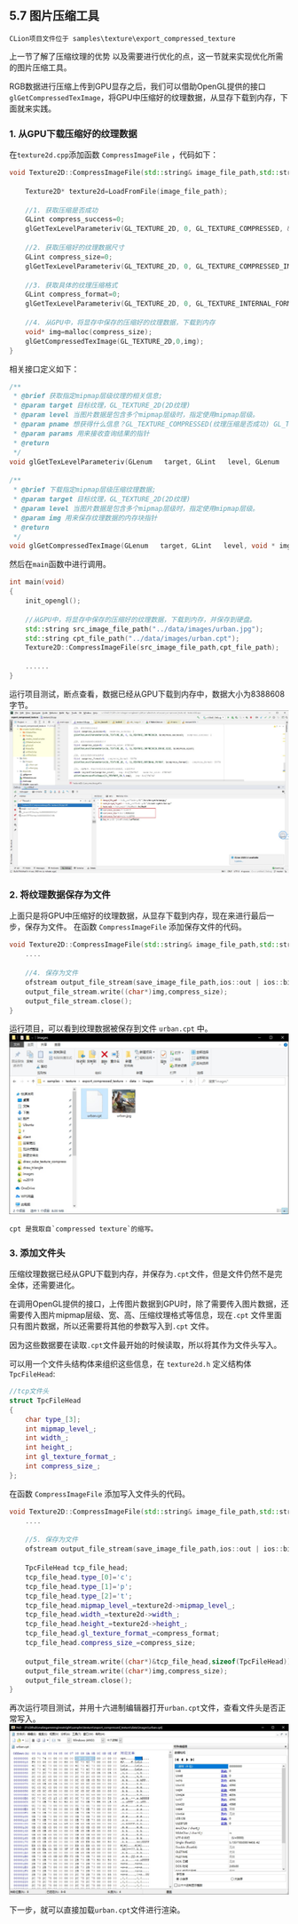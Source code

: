 ## 5.7 图片压缩工具

    CLion项目文件位于 samples\texture\export_compressed_texture

上一节了解了压缩纹理的优势 以及需要进行优化的点，这一节就来实现优化所需的图片压缩工具。

RGB数据进行压缩上传到GPU显存之后，我们可以借助OpenGL提供的接口`glGetCompressedTexImage`，将GPU中压缩好的纹理数据，从显存下载到内存，下面就来实践。

### 1. 从GPU下载压缩好的纹理数据

在`texture2d.cpp`添加函数 `CompressImageFile` ，代码如下：

```c++
void Texture2D::CompressImageFile(std::string& image_file_path,std::string& save_image_file_path) {

    Texture2D* texture2d=LoadFromFile(image_file_path);

    //1. 获取压缩是否成功
    GLint compress_success=0;
    glGetTexLevelParameteriv(GL_TEXTURE_2D, 0, GL_TEXTURE_COMPRESSED, &compress_success);

    //2. 获取压缩好的纹理数据尺寸
    GLint compress_size=0;
    glGetTexLevelParameteriv(GL_TEXTURE_2D, 0, GL_TEXTURE_COMPRESSED_IMAGE_SIZE, &compress_size);

    //3. 获取具体的纹理压缩格式
    GLint compress_format=0;
    glGetTexLevelParameteriv(GL_TEXTURE_2D, 0, GL_TEXTURE_INTERNAL_FORMAT, &compress_format);

    //4. 从GPU中，将显存中保存的压缩好的纹理数据，下载到内存
    void* img=malloc(compress_size);
    glGetCompressedTexImage(GL_TEXTURE_2D,0,img);
}
```

相关接口定义如下：
```c++
/** 
 * @brief 获取指定mipmap层级纹理的相关信息;
 * @param target 目标纹理，GL_TEXTURE_2D(2D纹理)
 * @param level 当图片数据是包含多个mipmap层级时，指定使用mipmap层级。
 * @param pname 想获得什么信息？GL_TEXTURE_COMPRESSED(纹理压缩是否成功) GL_TEXTURE_COMPRESSED_IMAGE_SIZE(纹理压缩后的大小) GL_TEXTURE_INTERNAL_FORMAT(纹理压缩后的格式)
 * @param params 用来接收查询结果的指针
 * @return
 */
void glGetTexLevelParameteriv(GLenum   target, GLint   level, GLenum   pname, GLint  * params);

/** 
 * @brief 下载指定mipmap层级压缩纹理数据;
 * @param target 目标纹理，GL_TEXTURE_2D(2D纹理)
 * @param level 当图片数据是包含多个mipmap层级时，指定使用mipmap层级。
 * @param img 用来保存纹理数据的内存块指针
 * @return
 */
void glGetCompressedTexImage(GLenum   target, GLint   level, void * img);
```


然后在`main`函数中进行调用。
```c++
int main(void)
{
    init_opengl();

    //从GPU中，将显存中保存的压缩好的纹理数据，下载到内存，并保存到硬盘。
    std::string src_image_file_path("../data/images/urban.jpg");
    std::string cpt_file_path("../data/images/urban.cpt");
    Texture2D::CompressImageFile(src_image_file_path,cpt_file_path);

    ......
}
```

运行项目测试，断点查看，数据已经从GPU下载到内存中，数据大小为8388608字节。
![](../../imgs/texture_make_beautiful/export_compressed_texture/download_compressed_to_memory.jpg)

### 2. 将纹理数据保存为文件

上面只是将GPU中压缩好的纹理数据，从显存下载到内存，现在来进行最后一步，保存为文件。
在函数 `CompressImageFile` 添加保存文件的代码。

```c++
void Texture2D::CompressImageFile(std::string& image_file_path,std::string& save_image_file_path) {
    ....

    //4. 保存为文件
    ofstream output_file_stream(save_image_file_path,ios::out | ios::binary);
    output_file_stream.write((char*)img,compress_size);
    output_file_stream.close();
}
```

运行项目，可以看到纹理数据被保存到文件 `urban.cpt` 中。
![](../../imgs/texture_make_beautiful/export_compressed_texture/save_file_success.jpg)

    cpt 是我取自`compressed texture`的缩写。

### 3. 添加文件头

压缩纹理数据已经从GPU下载到内存，并保存为`.cpt`文件，但是文件仍然不是完全体，还需要进化。

在调用OpenGL提供的接口，上传图片数据到GPU时，除了需要传入图片数据，还需要传入图片mipmap层级、宽、高、压缩纹理格式等信息，现在`.cpt` 文件里面只有图片数据，所以还需要将其他的参数写入到`.cpt` 文件。

因为这些数据要在读取`.cpt`文件最开始的时候读取，所以将其作为文件头写入。

可以用一个文件头结构体来组织这些信息，在 `texture2d.h` 定义结构体`TpcFileHead`:
```c++
//tcp文件头
struct TpcFileHead
{
    char type_[3];
    int mipmap_level_;
    int width_;
    int height_;
    int gl_texture_format_;
    int compress_size_;
};
```

在函数 `CompressImageFile` 添加写入文件头的代码。

```c++
void Texture2D::CompressImageFile(std::string& image_file_path,std::string& save_image_file_path) {
    ....

    //5. 保存为文件
    ofstream output_file_stream(save_image_file_path,ios::out | ios::binary);

    TpcFileHead tcp_file_head;
    tcp_file_head.type_[0]='c';
    tcp_file_head.type_[1]='p';
    tcp_file_head.type_[2]='t';
    tcp_file_head.mipmap_level_=texture2d->mipmap_level_;
    tcp_file_head.width_=texture2d->width_;
    tcp_file_head.height_=texture2d->height_;
    tcp_file_head.gl_texture_format_=compress_format;
    tcp_file_head.compress_size_=compress_size;

    output_file_stream.write((char*)&tcp_file_head,sizeof(TpcFileHead));
    output_file_stream.write((char*)img,compress_size);
    output_file_stream.close();
}
```

再次运行项目测试，并用十六进制编辑器打开`urban.cpt`文件，查看文件头是否正常写入。
![](../../imgs/texture_make_beautiful/export_compressed_texture/cpt_head.jpg)

下一步，就可以直接加载`urban.cpt`文件进行渲染。